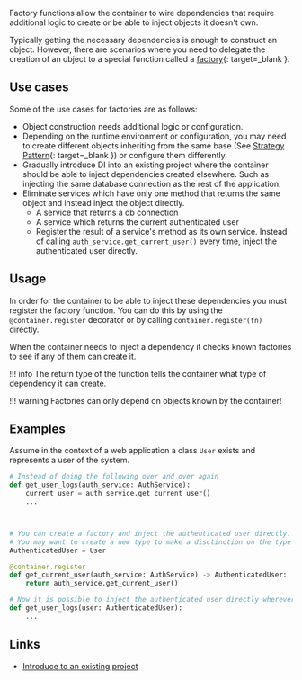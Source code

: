 Factory functions allow the container to wire dependencies that require additional logic to create 
or be able to inject objects it doesn't own.

Typically getting the necessary dependencies is enough to construct an object. However, there are scenarios
where you need to delegate the creation of an object to a special function called a 
[factory](https://en.wikipedia.org/wiki/Factory_(object-oriented_programming)){: target=_blank }.

## Use cases

Some of the use cases for factories are as follows:

* Object construction needs additional logic or configuration.
* Depending on the runtime environment or configuration, you may need to create different objects 
inheriting from the same base (See [Strategy Pattern](https://en.wikipedia.org/wiki/Strategy_pattern){: target=_blank }) or configure them differently. 
* Gradually introduce DI into an existing project where the container should be able to inject dependencies created elsewhere. 
Such as injecting the same database connection as the rest of the application.
* Eliminate services which have only one method that returns the same object and instead inject the object directly.
    * A service that returns a db connection
    * A service which returns the current authenticated user
    * Register the result of a service's method as its own service. Instead of calling `auth_service.get_current_user()` every time, inject the authenticated user directly.

## Usage

In order for the container to be able to inject these dependencies you must register the factory function.
You can do this by using the `@container.register` decorator or by calling `container.register(fn)` directly.

When the container needs to inject a dependency it checks known factories to see if any of them can create it.


!!! info 
    The return type of the function tells the container what type of dependency it can create.

!!! warning
    Factories can only depend on objects known by the container!

## Examples

Assume in the context of a web application a class `User` exists and represents a user of the system.

```python
# Instead of doing the following over and over again
def get_user_logs(auth_service: AuthService):
    current_user = auth_service.get_current_user()
    ...



# You can create a factory and inject the authenticated user directly.
# You may want to create a new type to make a disctinction on the type of user this is.
AuthenticatedUser = User

@container.register
def get_current_user(auth_service: AuthService) -> AuthenticatedUser:
    return auth_service.get_current_user()

# Now it is possible to inject the authenticated user directly wherever it is necessary.
def get_user_logs(user: AuthenticatedUser):
    ...
```

## Links

* [Introduce to an existing project](introduce_to_an_existing_project.md)
